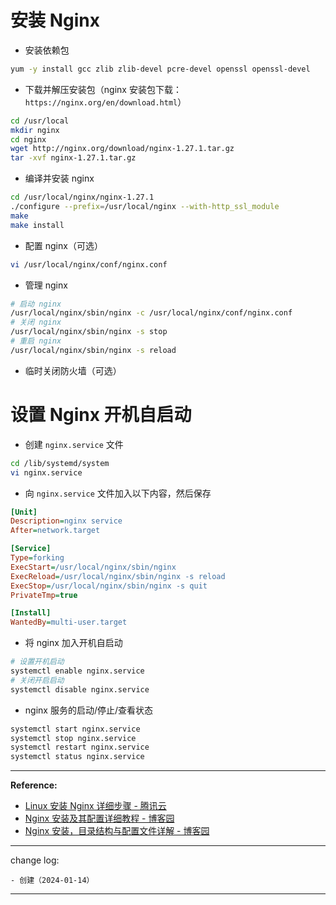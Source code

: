 # 安装 Nginx

* 安装依赖包

```bash
yum -y install gcc zlib zlib-devel pcre-devel openssl openssl-devel
```

* 下载并解压安装包（nginx 安装包下载：`https://nginx.org/en/download.html`）

```bash
cd /usr/local
mkdir nginx
cd nginx
wget http://nginx.org/download/nginx-1.27.1.tar.gz
tar -xvf nginx-1.27.1.tar.gz
```

* 编译并安装 nginx

```bash
cd /usr/local/nginx/nginx-1.27.1
./configure --prefix=/usr/local/nginx --with-http_ssl_module
make
make install
```

* 配置 nginx（可选）

```bash
vi /usr/local/nginx/conf/nginx.conf
```

* 管理 nginx

```bash
# 启动 nginx
/usr/local/nginx/sbin/nginx -c /usr/local/nginx/conf/nginx.conf
# 关闭 nginx
/usr/local/nginx/sbin/nginx -s stop
# 重启 nginx
/usr/local/nginx/sbin/nginx -s reload
```

* 临时关闭防火墙（可选）

# 设置 Nginx 开机自启动

* 创建 `nginx.service` 文件

```bash
cd /lib/systemd/system
vi nginx.service
```

* 向 `nginx.service` 文件加入以下内容，然后保存

```ini
[Unit]
Description=nginx service
After=network.target

[Service]
Type=forking
ExecStart=/usr/local/nginx/sbin/nginx
ExecReload=/usr/local/nginx/sbin/nginx -s reload
ExecStop=/usr/local/nginx/sbin/nginx -s quit
PrivateTmp=true

[Install]
WantedBy=multi-user.target
```

* 将 nginx 加入开机自启动

```bash
# 设置开机启动
systemctl enable nginx.service
# 关闭开启启动
systemctl disable nginx.service
```

* nginx 服务的启动/停止/查看状态

```bash
systemctl start nginx.service
systemctl stop nginx.service
systemctl restart nginx.service
systemctl status nginx.service
```

-------

**Reference:**

* [Linux 安装 Nginx 详细步骤 - 腾讯云](https://cloud.tencent.com/developer/article/1654844)
* [Nginx 安装及其配置详细教程 - 博客园](https://www.cnblogs.com/lywJ/p/10710361.html)
* [Nginx 安装，目录结构与配置文件详解 - 博客园](https://www.cnblogs.com/liang-io/p/9340335.html)

---

change log: 

	- 创建（2024-01-14）

---



